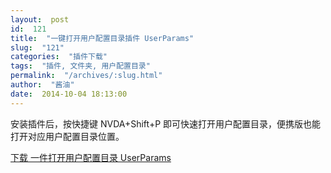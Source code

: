 ```yaml
---
layout:  post
id:  121
title:  "一键打开用户配置目录插件 UserParams"
slug:  "121"
categories:  "插件下载"
tags:  "插件, 文件夹, 用户配置目录"
permalink:  "/archives/:slug.html"
author:  "酱油"
date:  2014-10-04 18:13:00
---
```




  安装插件后，按快捷键 NVDA+Shift+P 即可快速打开用户配置目录，便携版也能打开对应用户配置目录位置。

<a accesskey="X" href="http://12355939.d.yyupload.com/down/12355939/nvdacn/addons/用户配置目录.rar">下载 一件打开用户配置目录 UserParams</a>